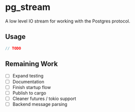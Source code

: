 # pg_stream

A low level IO stream for working with the Postgres protocol.

## Usage

```rust
// TODO
```

## Remaining Work
- [ ] Expand testing
- [ ] Documentation
- [ ] Finish startup flow
- [ ] Publish to cargo
- [ ] Cleaner futures / tokio support
- [ ] Backend message parsing
